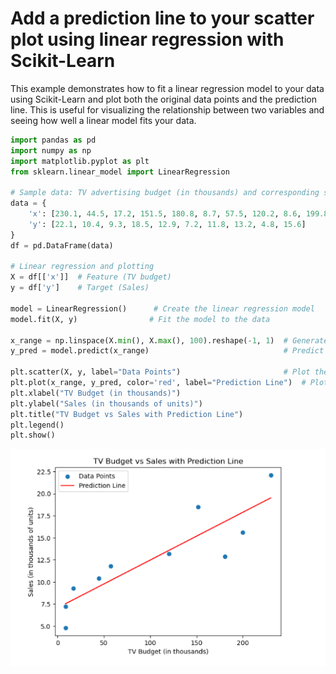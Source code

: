 # Add a prediction line to your scatter plot using linear regression with Scikit-Learn

This example demonstrates how to fit a linear regression model to your data using Scikit-Learn and plot both the original data points and the prediction line. This is useful for visualizing the relationship between two variables and seeing how well a linear model fits your data.

```python
import pandas as pd
import numpy as np
import matplotlib.pyplot as plt
from sklearn.linear_model import LinearRegression

# Sample data: TV advertising budget (in thousands) and corresponding sales (in thousands of units)
data = {
    'x': [230.1, 44.5, 17.2, 151.5, 180.8, 8.7, 57.5, 120.2, 8.6, 199.8],
    'y': [22.1, 10.4, 9.3, 18.5, 12.9, 7.2, 11.8, 13.2, 4.8, 15.6]
}
df = pd.DataFrame(data)

# Linear regression and plotting
X = df[['x']]  # Feature (TV budget)
y = df['y']    # Target (Sales)

model = LinearRegression()      # Create the linear regression model
model.fit(X, y)                # Fit the model to the data

x_range = np.linspace(X.min(), X.max(), 100).reshape(-1, 1)  # Generate a range of TV budget values
y_pred = model.predict(x_range)                              # Predict sales for these values

plt.scatter(X, y, label="Data Points")                       # Plot the original data points
plt.plot(x_range, y_pred, color='red', label="Prediction Line")  # Plot the regression line
plt.xlabel("TV Budget (in thousands)")
plt.ylabel("Sales (in thousands of units)")
plt.title("TV Budget vs Sales with Prediction Line")
plt.legend()
plt.show()
```

![TVSalesPredictionLinePlot](TVSalesPredictionLinePlot.png)
